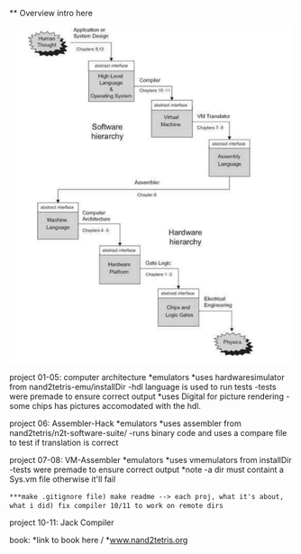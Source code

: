 ** Overview
intro here

![alt text](https://github.com/mklindtner/computerScratch/blob/master/pictures/overview_simple.png)


project 01-05: computer architecture
 *emulators
     *uses hardwaresimulator from nand2tetris-emu/installDir
        -hdl language is used to run tests
        -tests were premade to ensure correct output
     *uses Digital for picture rendering
        -some chips has pictures accomodated with the hdl.

project 06: Assembler-Hack
  *emulators
    *uses assembler from nand2tetris/n2t-software-suite/
        -runs binary code and uses a compare file to test if translation is correct
    


project 07-08: VM-Assembler
   *emulators
    *uses vmemulators from installDir
        -tests were premade to ensure correct output
    *note
        -a dir must containt a Sys.vm file otherwise it'll fail
    
    ***make .gitignore file) make readme --> each proj, what it's about, what i did) fix compiler 10/11 to work on remote dirs



project 10-11: Jack Compiler


book: *link to book here / *www.nand2tetris.org




    

